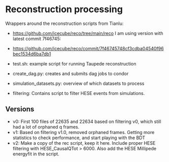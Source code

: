 # Reconstruction processing

Wrappers around the reconstruction scripts from Tianlu:
- https://github.com/icecube/reco/tree/main/reco
I am using version with latest commit 7f46745:
- https://github.com/icecube/reco/commit/7f46745748cf3cdba04540f96bec1534d6ba7db1

- test.sh: example script for running Taupede reconstruction
- create_dag.py: creates and submits dag jobs to condor
- simulation_datasets.py: overview of which datasets to process 
- filtering: Contains script to filter HESE events from simulations.

## Versions

- v0: First 100 files of 22635 and 22634 based on filtering v0, which still had a lot of orphaned q frames.
- v1: Based on filtering v1.0, removed orphaned frames. Getting more statistics to check performance, and start playing with the BDT
- v2: Make a copy of the rec script, keep it here. Include proper HESE filtering with HESE_CausalQTot > 6000. Also add the HESE Millipede energyfit in the script. 